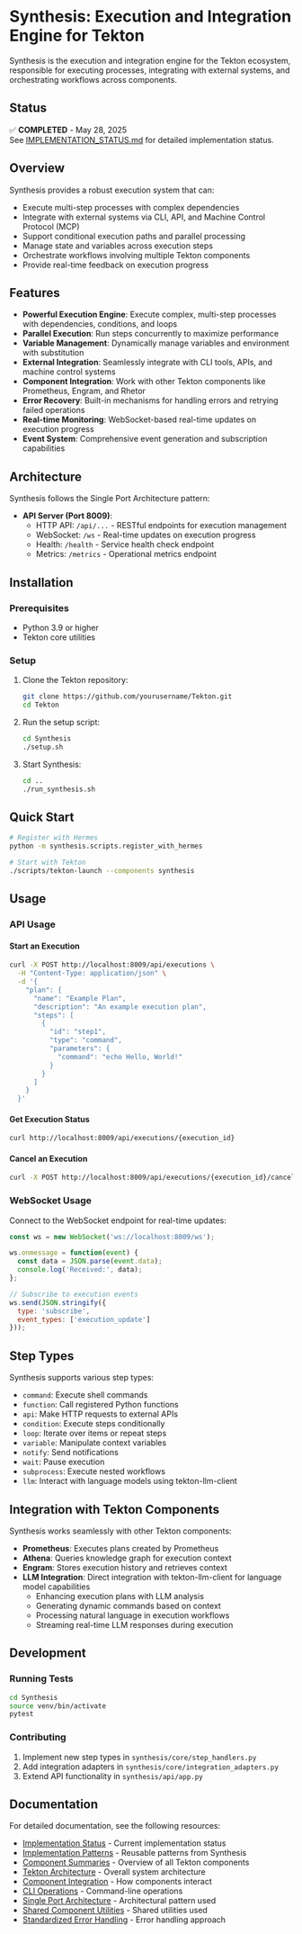 # Synthesis: Execution and Integration Engine for Tekton

Synthesis is the execution and integration engine for the Tekton ecosystem, responsible for executing processes, integrating with external systems, and orchestrating workflows across components.

## Status

✅ **COMPLETED** - May 28, 2025  
See [IMPLEMENTATION_STATUS.md](./IMPLEMENTATION_STATUS.md) for detailed implementation status.

## Overview

Synthesis provides a robust execution system that can:

- Execute multi-step processes with complex dependencies
- Integrate with external systems via CLI, API, and Machine Control Protocol (MCP)
- Support conditional execution paths and parallel processing
- Manage state and variables across execution steps
- Orchestrate workflows involving multiple Tekton components
- Provide real-time feedback on execution progress

## Features

- **Powerful Execution Engine**: Execute complex, multi-step processes with dependencies, conditions, and loops
- **Parallel Execution**: Run steps concurrently to maximize performance
- **Variable Management**: Dynamically manage variables and environment with substitution
- **External Integration**: Seamlessly integrate with CLI tools, APIs, and machine control systems
- **Component Integration**: Work with other Tekton components like Prometheus, Engram, and Rhetor
- **Error Recovery**: Built-in mechanisms for handling errors and retrying failed operations
- **Real-time Monitoring**: WebSocket-based real-time updates on execution progress
- **Event System**: Comprehensive event generation and subscription capabilities

## Architecture

Synthesis follows the Single Port Architecture pattern:

- **API Server (Port 8009)**:
  - HTTP API: `/api/...` - RESTful endpoints for execution management
  - WebSocket: `/ws` - Real-time updates on execution progress
  - Health: `/health` - Service health check endpoint
  - Metrics: `/metrics` - Operational metrics endpoint

## Installation

### Prerequisites

- Python 3.9 or higher
- Tekton core utilities

### Setup

1. Clone the Tekton repository:
   ```bash
   git clone https://github.com/yourusername/Tekton.git
   cd Tekton
   ```

2. Run the setup script:
   ```bash
   cd Synthesis
   ./setup.sh
   ```

3. Start Synthesis:
   ```bash
   cd ..
   ./run_synthesis.sh
   ```

## Quick Start

```bash
# Register with Hermes
python -m synthesis.scripts.register_with_hermes

# Start with Tekton
./scripts/tekton-launch --components synthesis
```

## Usage

### API Usage

#### Start an Execution

```bash
curl -X POST http://localhost:8009/api/executions \
  -H "Content-Type: application/json" \
  -d '{
    "plan": {
      "name": "Example Plan",
      "description": "An example execution plan",
      "steps": [
        {
          "id": "step1",
          "type": "command",
          "parameters": {
            "command": "echo Hello, World!"
          }
        }
      ]
    }
  }'
```

#### Get Execution Status

```bash
curl http://localhost:8009/api/executions/{execution_id}
```

#### Cancel an Execution

```bash
curl -X POST http://localhost:8009/api/executions/{execution_id}/cancel
```

### WebSocket Usage

Connect to the WebSocket endpoint for real-time updates:

```javascript
const ws = new WebSocket('ws://localhost:8009/ws');

ws.onmessage = function(event) {
  const data = JSON.parse(event.data);
  console.log('Received:', data);
};

// Subscribe to execution events
ws.send(JSON.stringify({
  type: 'subscribe',
  event_types: ['execution_update']
}));
```

## Step Types

Synthesis supports various step types:

- `command`: Execute shell commands
- `function`: Call registered Python functions
- `api`: Make HTTP requests to external APIs
- `condition`: Execute steps conditionally
- `loop`: Iterate over items or repeat steps
- `variable`: Manipulate context variables
- `notify`: Send notifications
- `wait`: Pause execution
- `subprocess`: Execute nested workflows
- `llm`: Interact with language models using tekton-llm-client

## Integration with Tekton Components

Synthesis works seamlessly with other Tekton components:

- **Prometheus**: Executes plans created by Prometheus
- **Athena**: Queries knowledge graph for execution context
- **Engram**: Stores execution history and retrieves context
- **LLM Integration**: Direct integration with tekton-llm-client for language model capabilities
  - Enhancing execution plans with LLM analysis
  - Generating dynamic commands based on context
  - Processing natural language in execution workflows
  - Streaming real-time LLM responses during execution

## Development

### Running Tests

```bash
cd Synthesis
source venv/bin/activate
pytest
```

### Contributing

1. Implement new step types in `synthesis/core/step_handlers.py`
2. Add integration adapters in `synthesis/core/integration_adapters.py`
3. Extend API functionality in `synthesis/api/app.py`

## Documentation

For detailed documentation, see the following resources:

- [Implementation Status](./IMPLEMENTATION_STATUS.md) - Current implementation status
- [Implementation Patterns](../docs/SYNTHESIS_IMPLEMENTATION_PATTERNS.md) - Reusable patterns from Synthesis
- [Component Summaries](../MetaData/ComponentSummaries.md) - Overview of all Tekton components
- [Tekton Architecture](../MetaData/TektonArchitecture.md) - Overall system architecture
- [Component Integration](../MetaData/ComponentIntegration.md) - How components interact
- [CLI Operations](../MetaData/CLI_Operations.md) - Command-line operations
- [Single Port Architecture](../docs/SINGLE_PORT_ARCHITECTURE.md) - Architectural pattern used
- [Shared Component Utilities](../docs/SHARED_COMPONENT_UTILITIES.md) - Shared utilities used
- [Standardized Error Handling](../docs/STANDARDIZED_ERROR_HANDLING.md) - Error handling approach